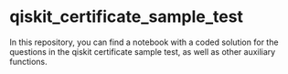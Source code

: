 # qiskit_certificate_sample_test
In this repository, you can find a notebook with a coded solution for the questions in the qiskit certificate sample test, as well as other auxiliary functions.
